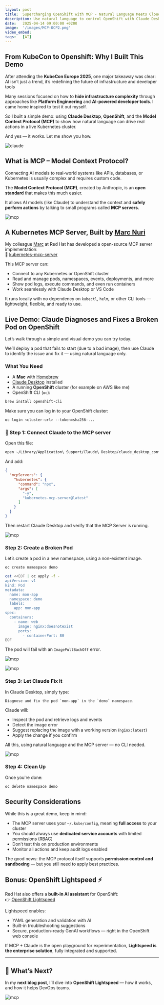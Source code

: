 ```yaml
---
layout: post
title:  Supercharging OpenShift with MCP - Natural Language Meets Cloud-native Ops
description: Use natural language to control OpenShift with Claude Desktop and the open-source MCP server.
date:   2025-04-14 09:00:00 +0200
image:  '/images/MCP-OCP2.png'
video_embed: 
tags:   [AI]
---
```


## From KubeCon to Openshift: Why I Built This Demo

After attending the **KubeCon Europe 2025**, one major takeaway was clear:  AI isn’t just a trend, it’s redefining the future of infrastructure and developer tools

Many sessions focused on how to **hide infrastructure complexity** through approaches like **Platform Engineering** and **AI-powered developer tools**. I came home inspired to test it out myself.

So I built a simple demo: using **Claude Desktop**, **OpenShift**, and the **Model Context Protocol (MCP)** to show how natural language can drive real actions in a live Kubernetes cluster.

And yes — it works. Let me show you how.

![claude](/images/list-pods.png "claude")

## What is MCP – Model Context Protocol?

Connecting AI models to real-world systems like APIs, databases, or Kubernetes is usually complex and requires custom code.

The **Model Context Protocol (MCP)**, created by Anthropic, is an **open standard** that makes this much easier.

It allows AI models (like Claude) to understand the context and **safely perform actions** by talking to small programs called **MCP servers**.

![mcp](/images/mcp-server.png "mcp")

## A Kubernetes MCP Server, Built by [Marc Nuri](https://www.linkedin.com/in/marcnuri/)

My colleague [Marc](https://www.linkedin.com/in/marcnuri/) at Red Hat has developed a open-source MCP server implementation:  
🔗 [kubernetes-mcp-server](https://github.com/manusa/kubernetes-mcp-server)

This MCP server can:
- Connect to any Kubernetes or OpenShift cluster  
- Read and manage pods, namespaces, events, deployments, and more  
- Show pod logs, execute commands, and even run containers  
- Work seamlessly with Claude Desktop or VS Code  

It runs locally with no dependency on `kubectl`, `helm`, or other CLI tools — lightweight, flexible, and ready to use.

## Live Demo: Claude Diagnoses and Fixes a Broken Pod on OpenShift

Let’s walk through a simple and visual demo you can try today.

We’ll deploy a pod that fails to start (due to a bad image), then use Claude to identify the issue and fix it — using natural language only.

### What You Need

- A **Mac** with [Homebrew](https://brew.sh)
- [Claude Desktop](https://www.anthropic.com/index/claude-desktop) installed
- A running **OpenShift** cluster (for example on AWS like me)
- OpenShift CLI (`oc`):

```bash
brew install openshift-cli
```

Make sure you can log in to your OpenShift cluster:

```bash
oc login <cluster-url> --token=sha256-...
```

### 🔧 Step 1: Connect Claude to the MCP server

Open this file:

```bash
open ~/Library/Application\ Support/Claude\ Desktop/claude_desktop_config.json
```

And add:

```json
{
  "mcpServers": {
    "kubernetes": {
      "command": "npx",
      "args": [
        "-y",
        "kubernetes-mcp-server@latest"
      ]
    }
  }
}
```

Then restart Claude Desktop and verify that the MCP Server is running.

![mcp](/images/run_ok.png "mcp")

### Step 2: Create a Broken Pod

Let’s create a pod in a new namespace, using a non-existent image.

```bash
oc create namespace demo

cat <<EOF | oc apply -f -
apiVersion: v1
kind: Pod
metadata:
  name: mon-app
  namespace: demo
  labels:
    app: mon-app
spec:
  containers:
    - name: web
      image: nginx:doesnotexist
      ports:
        - containerPort: 80
EOF
```

The pod will fail with an `ImagePullBackOff` error.

![mcp](/images/pod_errors.png "mcp")

![mcp](/images/ocp-errors.png "mcp")

### Step 3: Let Claude Fix It

In Claude Desktop, simply type:

```
Diagnose and fix the pod `mon-app` in the `demo` namespace.
```

Claude will:

- Inspect the pod and retrieve logs and events  
- Detect the image error  
- Suggest replacing the image with a working version (`nginx:latest`)  
- Apply the change if you confirm  

All this, using natural language and the MCP server — no CLI needed.

![mcp](/images/diagnose_and_solve.png "mcp")

### Step 4: Clean Up

Once you're done:

```bash
oc delete namespace demo
```

## Security Considerations

While this is a great demo, keep in mind:

- The MCP server uses your `~/.kube/config`, meaning **full access** to your cluster  
- You should always use **dedicated service accounts** with limited permissions (RBAC)  
- Don’t test this on production environments  
- Monitor all actions and keep audit logs enabled  

The good news: the MCP protocol itself supports **permission control and sandboxing** — but you still need to apply best practices.

##  Bonus: OpenShift Lightspeed ⚡️

Red Hat also offers a **built-in AI assistant** for OpenShift:  
👉 [OpenShift Lightspeed](https://www.redhat.com/en/products/interactive-walkthrough/red-hat-openshift-lightspeed)

Lightspeed enables:

- YAML generation and validation with AI  
- Built-in troubleshooting suggestions  
- Secure, production-ready GenAI workflows — right in the OpenShift web console  

If MCP + Claude is the open playground for experimentation, **Lightspeed is the enterprise solution**, fully integrated and supported.

---

## 🧭 What’s Next?

In my **next blog post**, I’ll dive into **OpenShift Lightspeed** — how it works, and how it helps DevOps teams.

![mcp](/images/lightspeed.png "mcp")
